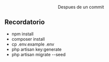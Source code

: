 <p align="center"> Despues de un commit </p>

## Recordatorio

- npm install
- composer install
- cp .env.example .env
- php artisan key:generate
- php artisan migrate --seed
